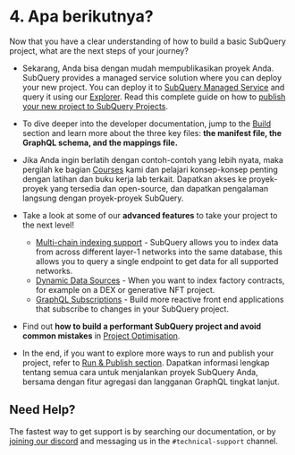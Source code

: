 # 4. Apa berikutnya?

Now that you have a clear understanding of how to build a basic SubQuery project, what are the next steps of your journey?

- Sekarang, Anda bisa dengan mudah mempublikasikan proyek Anda. SubQuery provides a managed service solution where you can deploy your new project. You can deploy it to [SubQuery Managed Service](https://managedservice.subquery.network) and query it using our [Explorer](https://explorer.subquery.network). Read this complete guide on how to [publish your new project to SubQuery Projects](../run_publish/publish.md).

- To dive deeper into the developer documentation, jump to the [Build ](../build/introduction.md) section and learn more about the three key files: **the manifest file, the GraphQL schema, and the mappings file.**

- Jika Anda ingin berlatih dengan contoh-contoh yang lebih nyata, maka pergilah ke bagian [Courses](../academy/herocourse/welcome.md) kami dan pelajari konsep-konsep penting dengan latihan dan buku kerja lab terkait. Dapatkan akses ke proyek-proyek yang tersedia dan open-source, dan dapatkan pengalaman langsung dengan proyek-proyek SubQuery.

- Take a look at some of our **advanced features** to take your project to the next level!

  - [Multi-chain indexing support](../build/multi-chain.md) - SubQuery allows you to index data from across different layer-1 networks into the same database, this allows you to query a single endpoint to get data for all supported networks.
  - [Dynamic Data Sources](../build/dynamicdatasources.md) - When you want to index factory contracts, for example on a DEX or generative NFT project.
  - [GraphQL Subscriptions](../run_publish/subscription.md) - Build more reactive front end applications that subscribe to changes in your SubQuery project.

- Find out **how to build a performant SubQuery project and avoid common mistakes** in [Project Optimisation](../build/optimisation.md).

- In the end, if you want to explore more ways to run and publish your project, refer to [Run & Publish section](../run_publish/run.md). Dapatkan informasi lengkap tentang semua cara untuk menjalankan proyek SubQuery Anda, bersama dengan fitur agregasi dan langganan GraphQL tingkat lanjut.

## Need Help?

The fastest way to get support is by searching our documentation, or by [joining our discord](https://discord.com/invite/subquery) and messaging us in the `#technical-support` channel.
